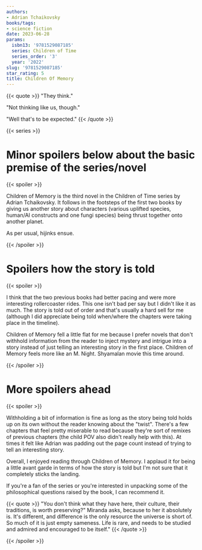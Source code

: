 ```yaml
---
authors:
- Adrian Tchaikovsky
books/tags:
- science fiction
date: 2023-06-28
params:
  isbn13: '9781529087185'
  series: Children of Time
  series_order: '3'
  year: '2022'
slug: '9781529087185'
star_rating: 5
title: Children Of Memory
---
```


{{< quote >}}
"They think."

"Not thinking like us, though."

"Well that's to be expected."
{{< /quote >}}

<!--more-->

{{< series >}}

# Minor spoilers below about the basic premise of the series/novel

{{< spoiler >}}

Children of Memory is the third novel in the Children of Time series by Adrian Tchaikovsky. It follows in the footsteps of the first two books by giving us another story about characters (various uplifted species, human/AI constructs and one fungi species) being thrust together onto another planet.

As per usual, hijinks ensue.

{{< /spoiler >}}

# Spoilers how the story is told

{{< spoiler >}}

I think that the two previous books had better pacing and were more interesting rollercoaster rides. This one isn't bad per say but I didn't like it as much. The story is told out of order and that's usually a hard sell for me (although I did appreciate being told when/where the chapters were taking place in the timeline).

Children of Memory fell a little flat for me because I prefer novels that don't withhold information from the reader to inject mystery and intrigue into a story instead of just telling an interesting story in the first place. Children of Memory feels more like an M. Night. Shyamalan movie this time around.

{{< /spoiler >}}

# More spoilers ahead

{{< spoiler >}}

Withholding a bit of information is fine as long as the story being told holds up on its own without the reader knowing about the "twist". There's a few chapters that feel pretty miserable to read because they're sort of remixes of previous chapters (the child POV also didn't really help with this). At times it felt like Adrian was padding out the page count instead of trying to tell an interesting story.

Overall, I enjoyed reading through Children of Memory. I applaud it for being a little avant garde in terms of how the story is told but I'm not sure that it completely sticks the landing.

If you're a fan of the series or you're interested in unpacking some of the philosophical questions raised by the book, I can recommend it.

{{< quote >}}
"You don't think what they have here, their culture, their traditions, is worth preserving?" Miranda asks, because to her it absolutely is. It's different, and difference is the only resource the universe is short of. So much of it is just empty sameness. Life is rare, and needs to be studied and admired and encouraged to be itself."
{{< /quote >}}

{{< /spoiler >}}